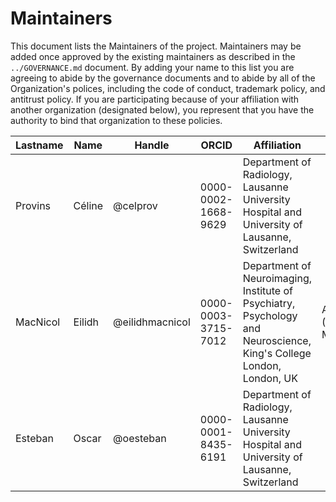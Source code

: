 # Maintainers

This document lists the Maintainers of the project.
Maintainers may be added once approved by the existing maintainers as described in the `../GOVERNANCE.md` document.
By adding your name to this list you are agreeing to abide by the governance documents and to abide by all of the Organization's polices, including the code of conduct, trademark policy, and antitrust policy.
If you are participating because of your affiliation with another organization (designated below), you represent that you have the authority to bind that organization to these policies.

<!-- EXAMPLE: The current contents of the table are given for an example, please update. -->

| **Lastname** | **Name** | **Handle** | **ORCID** | **Affiliation** | **Role** |
| --- | --- | --- | --- | --- | --- |
| Provins | Céline | @celprov | 0000-0002-1668-9629 | Department of Radiology, Lausanne University Hospital and University of Lausanne, Switzerland | |
| MacNicol | Eilidh | @eilidhmacnicol | 0000-0003-3715-7012 | Department of Neuroimaging, Institute of Psychiatry, Psychology and Neuroscience, King's College London, London, UK | AM (Advisory Member) |
| Esteban | Oscar | @oesteban | 0000-0001-8435-6191 | Department of Radiology, Lausanne University Hospital and University of Lausanne, Switzerland | |
